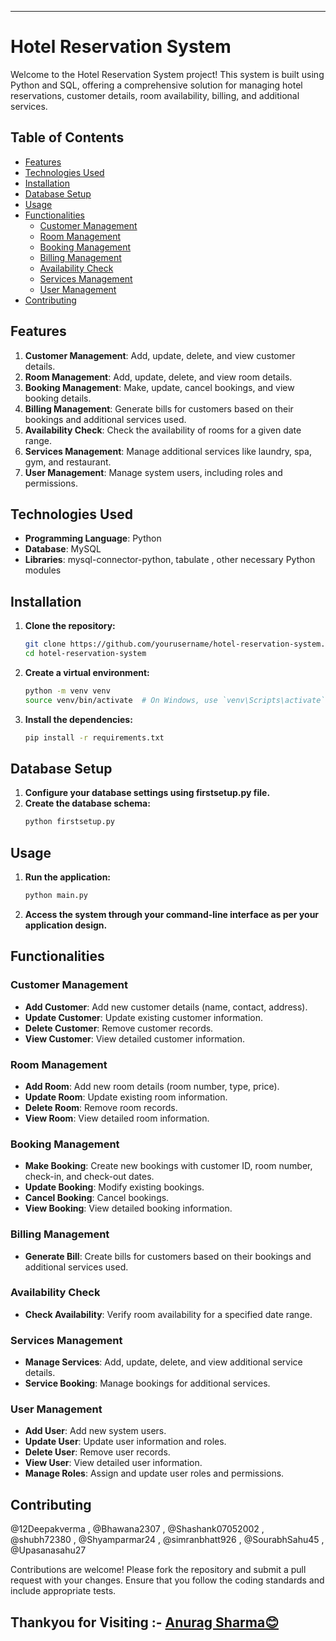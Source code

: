 
---

# Hotel Reservation System

Welcome to the Hotel Reservation System project! This system is built using Python and SQL, offering a comprehensive solution for managing hotel reservations, customer details, room availability, billing, and additional services.

## Table of Contents
- [Features](#features)
- [Technologies Used](#technologies-used)
- [Installation](#installation)
- [Database Setup](#database-setup)
- [Usage](#usage)
- [Functionalities](#functionalities)
  - [Customer Management](#customer-management)
  - [Room Management](#room-management)
  - [Booking Management](#booking-management)
  - [Billing Management](#billing-management)
  - [Availability Check](#availability-check)
  - [Services Management](#services-management)
  - [User Management](#user-management)
- [Contributing](#contributing)

## Features

1. **Customer Management**: Add, update, delete, and view customer details.
2. **Room Management**: Add, update, delete, and view room details.
3. **Booking Management**: Make, update, cancel bookings, and view booking details.
4. **Billing Management**: Generate bills for customers based on their bookings and additional services used.
5. **Availability Check**: Check the availability of rooms for a given date range.
6. **Services Management**: Manage additional services like laundry, spa, gym, and restaurant.
7. **User Management**: Manage system users, including roles and permissions.

## Technologies Used

- **Programming Language**: Python
- **Database**: MySQL
- **Libraries**: mysql-connector-python, tabulate , other necessary Python modules

## Installation

1. **Clone the repository:**
   ```bash
   git clone https://github.com/yourusername/hotel-reservation-system.git
   cd hotel-reservation-system
   ```

2. **Create a virtual environment:**
   ```bash
   python -m venv venv
   source venv/bin/activate  # On Windows, use `venv\Scripts\activate`
   ```

3. **Install the dependencies:**
   ```bash
   pip install -r requirements.txt
   ```

## Database Setup

1. **Configure your database settings using firstsetup.py file.**
2. **Create the database schema:**
   ```bash
   python firstsetup.py
   ```

## Usage

1. **Run the application:**
   ```bash
   python main.py
   ```

2. **Access the system through your command-line interface as per your application design.**

## Functionalities

### Customer Management

- **Add Customer**: Add new customer details (name, contact, address).
- **Update Customer**: Update existing customer information.
- **Delete Customer**: Remove customer records.
- **View Customer**: View detailed customer information.

### Room Management

- **Add Room**: Add new room details (room number, type, price).
- **Update Room**: Update existing room information.
- **Delete Room**: Remove room records.
- **View Room**: View detailed room information.

### Booking Management

- **Make Booking**: Create new bookings with customer ID, room number, check-in, and check-out dates.
- **Update Booking**: Modify existing bookings.
- **Cancel Booking**: Cancel bookings.
- **View Booking**: View detailed booking information.

### Billing Management

- **Generate Bill**: Create bills for customers based on their bookings and additional services used.

### Availability Check

- **Check Availability**: Verify room availability for a specified date range.

### Services Management

- **Manage Services**: Add, update, delete, and view additional service details.
- **Service Booking**: Manage bookings for additional services.

### User Management

- **Add User**: Add new system users.
- **Update User**: Update user information and roles.
- **Delete User**: Remove user records.
- **View User**: View detailed user information.
- **Manage Roles**: Assign and update user roles and permissions.



## Contributing
@12Deepakverma , @Bhawana2307 , @Shashank07052002 , @shubh72380 , @Shyamparmar24 , @simranbhatt926 , @SourabhSahu45 , @Upasanasahu27

Contributions are welcome! Please fork the repository and submit a pull request with your changes. Ensure that you follow the coding standards and include appropriate tests.

## Thankyou for Visiting :- [Anurag Sharma😊](https://github.com/decoderanu11)


